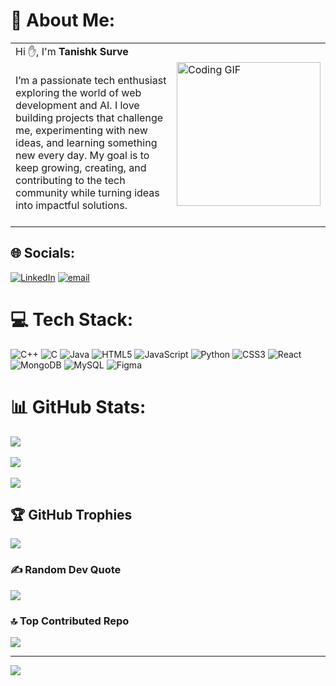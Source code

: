 # 💫 About Me:
<table>
  <tr>
    <td>
      Hi ✋, I'm <b>Tanishk Surve</b><br><br>
      I’m a passionate tech enthusiast exploring the world of web development and AI.  
      I love building projects that challenge me, experimenting with new ideas, and learning something new every day.  
      My goal is to keep growing, creating, and contributing to the tech community while turning ideas into impactful solutions.  
      <br><br>
    </td>
    <td>
      <img src="https://media.giphy.com/media/qgQUggAC3Pfv687qPC/giphy.gif" width="230" alt="Coding GIF" />
    </td>
  </tr>
</table>


## 🌐 Socials:
[![LinkedIn](https://img.shields.io/badge/LinkedIn-%230077B5.svg?logo=linkedin&logoColor=white)](https://linkedin.com/in/https://www.linkedin.com/in/tanishk-surve-4504b22b1/) [![email](https://img.shields.io/badge/Email-D14836?logo=gmail&logoColor=white)](mailto:tanishk.surve.20@gmail.com) 

# 💻 Tech Stack:
![C++](https://img.shields.io/badge/c++-%2300599C.svg?style=for-the-badge&logo=c%2B%2B&logoColor=white) ![C](https://img.shields.io/badge/c-%2300599C.svg?style=for-the-badge&logo=c&logoColor=white) ![Java](https://img.shields.io/badge/java-%23ED8B00.svg?style=for-the-badge&logo=openjdk&logoColor=white) ![HTML5](https://img.shields.io/badge/html5-%23E34F26.svg?style=for-the-badge&logo=html5&logoColor=white) ![JavaScript](https://img.shields.io/badge/javascript-%23323330.svg?style=for-the-badge&logo=javascript&logoColor=%23F7DF1E) ![Python](https://img.shields.io/badge/python-3670A0?style=for-the-badge&logo=python&logoColor=ffdd54) ![CSS3](https://img.shields.io/badge/css3-%231572B6.svg?style=for-the-badge&logo=css3&logoColor=white) ![React](https://img.shields.io/badge/react-%2320232a.svg?style=for-the-badge&logo=react&logoColor=%2361DAFB) ![MongoDB](https://img.shields.io/badge/MongoDB-%234ea94b.svg?style=for-the-badge&logo=mongodb&logoColor=white) ![MySQL](https://img.shields.io/badge/mysql-4479A1.svg?style=for-the-badge&logo=mysql&logoColor=white) ![Figma](https://img.shields.io/badge/figma-%23F24E1E.svg?style=for-the-badge&logo=figma&logoColor=white)
# 📊 GitHub Stats:
![](https://github-readme-stats.vercel.app/api?username=tanishksurve&theme=cobalt&hide_border=false&include_all_commits=true&count_private=false)<br/>
<br>
![](https://nirzak-streak-stats.vercel.app/?user=tanishksurve&theme=cobalt&hide_border=false)<br/>
<br>
![](https://github-readme-stats.vercel.app/api/top-langs/?username=tanishksurve&theme=cobalt&hide_border=false&include_all_commits=true&count_private=false&layout=compact)

## 🏆 GitHub Trophies
![](https://github-profile-trophy.vercel.app/?username=tanishksurve&theme=tokyonight&no-frame=false&no-bg=true&margin-w=4)

### ✍️ Random Dev Quote
![](https://quotes-github-readme.vercel.app/api?type=horizontal&theme=merko)

### 🔝 Top Contributed Repo
![](https://github-contributor-stats.vercel.app/api?username=tanishksurve&limit=5&theme=dark&combine_all_yearly_contributions=true)

---
[![](https://visitcount.itsvg.in/api?id=tanishksurve&icon=9&color=1)](https://visitcount.itsvg.in)

<!-- Proudly created with GPRM ( https://gprm.itsvg.in ) -->
